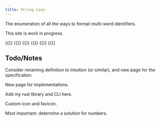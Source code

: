 ```yaml
---
title: String Case
---
```


The enumeration of all the ways to format multi-word identifiers.

This site is work in progress.

{{<cards>}}
    {{<card link="/definition" title="Read the Formal Definition">}}
    {{<card link="/cases" title="List of Cases">}}
    {{<card link="/about" title="About this Project">}}
    {{<card link="https://github.com/rutrum/stringcase.org" title="Git Repository">}}
{{</cards>}}

## Todo/Notes

Consider renaming definition to intuition (or similar), and new page for the specification.

New page for implementations.

Add my rust library and CLI here.

Custom icon and favicon.

Most important: determine a solution for numbers.
